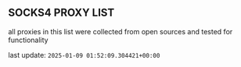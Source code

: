## SOCKS4 PROXY LIST

all proxies in this list were collected from open sources and tested for functionality

last update: `2025-01-09 01:52:09.304421+00:00`